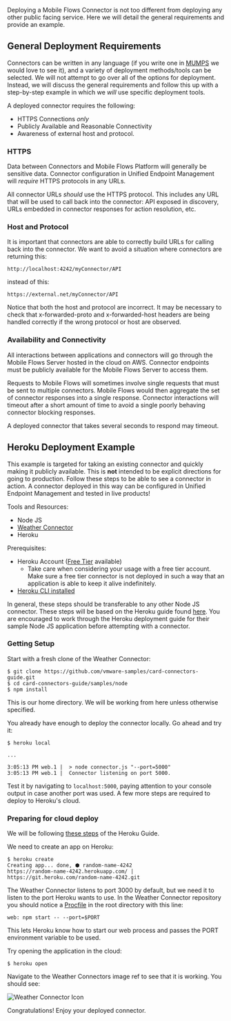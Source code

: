 Deploying a Mobile Flows Connector is not too different from deploying any other public facing service.  Here we will detail the general requirements and provide an example.


## General Deployment Requirements

Connectors can be written in any language (if you write one in [MUMPS](http://mumps.sourceforge.net/docs.html) we would love to see it), and a variety of deployment methods/tools can be selected.  We will not attempt to go over all of the options for deployment.  Instead, we will discuss the general requirements and follow this up with a step-by-step example in which we *will* use specific deployment tools.


A deployed connector requires the following:

* HTTPS Connections *only*
* Publicly Available and Reasonable Connectivity
* Awareness of external host and protocol.

### HTTPS

Data between Connectors and Mobile Flows Platform will generally be sensitive data.  Connector configuration in Unified Endpoint Management will *require* HTTPS protocols in any URLs.


All connector URLs *should* use the HTTPS protocol. This includes any URL that will be used to call back into the connector: API exposed in discovery, URLs embedded in connector responses for action resolution, etc.

### Host and Protocol

It is important that connectors are able to correctly build URLs for calling back into the connector.  We want to avoid a situation where connectors are returning this:

```
http://localhost:4242/myConnector/API
```

instead of this:

```
https://external.net/myConnector/API
```

Notice that both the host and protocol are incorrect.  It may be necessary  to check that x-forwarded-proto and x-forwarded-host headers are being handled correctly if the wrong protocol or host are observed.

### Availability and Connectivity

All interactions between applications and connectors will go through the Mobile Flows Server hosted in the cloud on AWS.  Connector endpoints must be publicly available for the Mobile Flows Server to access them.


Requests to Mobile Flows will sometimes involve single requests that must be sent to multiple connectors.  Mobile Flows would then aggregate the set of connector responses into a single response.  Connector interactions will timeout after a short amount of time to avoid a single poorly behaving connector blocking responses.  


A deployed connector that takes several seconds to respond may timeout.

## Heroku Deployment Example

This example is targeted for taking an existing connector and quickly making it publicly available.  This is **not** intended to be explicit directions for going to production.  Follow these steps to be able to see a connector in action.  A connector deployed in this way can be configured in Unified Endpoint Management and tested in live products!


Tools and Resources:

* Node JS
* [Weather Connector](https://github.com/vmware-samples/card-connectors-guide/tree/master/samples/node)
* Heroku

Prerequisites:

* Heroku Account ([Free Tier](https://www.heroku.com/free) available)
  * Take care when considering your usage with a free tier account.  Make sure a free tier connector is not deployed in such a way that an application is able to keep it alive indefinitely.
*  [Heroku CLI installed](https://devcenter.heroku.com/articles/getting-started-with-nodejs#set-up)


In general, these steps should be transferable to any other Node JS connector. These steps will be based on the Heroku guide found [here](https://devcenter.heroku.com/articles/getting-started-with-nodejs).  You are encouraged to work through the Heroku deployment guide for their sample Node JS application before attempting with a connector.

### Getting Setup

Start with a fresh clone of the Weather Connector:

```
$ git clone https://github.com/vmware-samples/card-connectors-guide.git
$ cd card-connectors-guide/samples/node
$ npm install
```

This is our home directory.  We will be working from here unless otherwise specified.


You already have enough to deploy the connector locally.  Go ahead and try it:

```
$ heroku local

...

3:05:13 PM web.1 |  > node connector.js "--port=5000"
3:05:13 PM web.1 |  Connector listening on port 5000.
```
Test it by navigating to `localhost:5000`, paying attention to your console output in case another port was used.  A few more steps are required to deploy to Heroku's cloud.

### Preparing for cloud deploy

We will be following [these steps](https://devcenter.heroku.com/articles/getting-started-with-nodejs#deploy-the-app) of the Heroku Guide.


We need to create an app on Heroku:

```
$ heroku create
Creating app... done, ⬢ random-name-4242
https://random-name-4242.herokuapp.com/ | https://git.heroku.com/random-name-4242.git
```

The Weather Connector listens to port 3000 by default, but we need it to listen to the port Heroku wants to use.  In the Weather Connector repository you should notice a [Procfile](https://github.com/vmware-samples/card-connectors-guide/blob/master/samples/node/Procfile) in the root directory with this line:

```
web: npm start -- --port=$PORT
```
This lets Heroku know how to start our web process and passes the PORT environment variable to be used.


Try opening the application in the cloud:

```
$ heroku open
```

Navigate to the Weather Connectors image ref to see that it is working.  You should see:


![Weather Connector Icon](https://github.com/vmware-samples/card-connectors-guide/blob/master/samples/node/public/images/connector.png?raw=true)

<!--- Add link to UEM configuration guide -->

Congratulations!  Enjoy your deployed connector.





